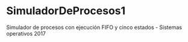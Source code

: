 # SimuladorDeProcesos1
Simulador de procesos con ejecución FIFO y cinco estados - Sistemas operativos 2017
